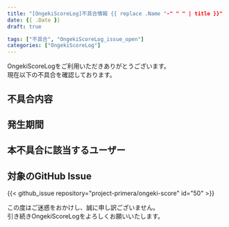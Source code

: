 ```yaml
---
title: "[OngekiScoreLog]不具合情報 {{ replace .Name "-" " " | title }}"
date: {{ .Date }}
draft: true

tags: ["不具合", "OngekiScoreLog_issue_open"]
categories: ["OngekiScoreLog"]
---
```


OngekiScoreLogをご利用いただきありがとうございます。  
現在以下の不具合を確認しております。

<!--more-->

<!-- ## 追記

本不具合の修正が完了いたしました。  
ご利用中の皆様にご迷惑をおかけしましたことを深くお詫び申し上げます。 -->

## 不具合内容



## 発生期間



## 本不具合に該当するユーザー



## 対象のGitHub Issue

{{< github_issue repository="project-primera/ongeki-score" id="50" >}}

この度はご迷惑をおかけし、誠に申し訳ございません。  
引き続きOngekiScoreLogをよろしくお願いいたします。

<!--

Tweet

現在、以下の不具合を確認しております。
ご迷惑をおかけしていますことをお詫び申し上げます。

{{ replace .Name "-" " " | title }}
url
-->
